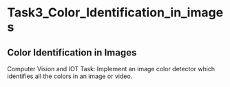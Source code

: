# Task3_Color_Identification_in_images
## Color Identification in Images
Computer Vision and IOT Task: Implement an image color detector which identifies all the colors in an image or video.
